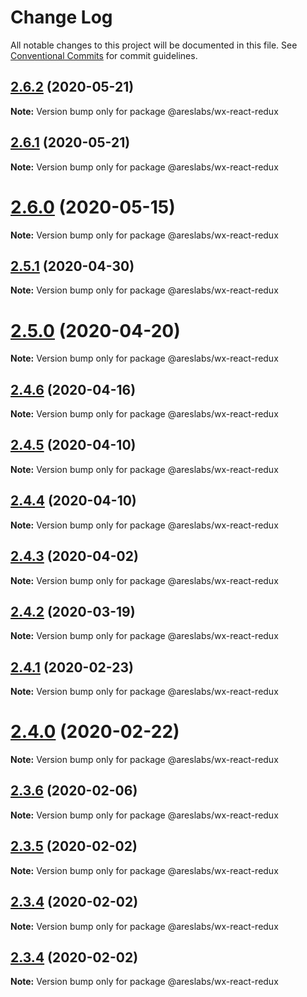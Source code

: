 # Change Log

All notable changes to this project will be documented in this file.
See [Conventional Commits](https://conventionalcommits.org) for commit guidelines.

## [2.6.2](https://github.com/areslabs/alita/compare/v2.6.1...v2.6.2) (2020-05-21)

**Note:** Version bump only for package @areslabs/wx-react-redux





## [2.6.1](https://github.com/areslabs/alita/compare/v2.6.0...v2.6.1) (2020-05-21)

**Note:** Version bump only for package @areslabs/wx-react-redux





# [2.6.0](https://github.com/areslabs/alita/compare/v2.5.1...v2.6.0) (2020-05-15)

**Note:** Version bump only for package @areslabs/wx-react-redux





## [2.5.1](https://github.com/areslabs/alita/compare/v2.5.0...v2.5.1) (2020-04-30)

**Note:** Version bump only for package @areslabs/wx-react-redux





# [2.5.0](https://github.com/areslabs/alita/compare/v2.4.6...v2.5.0) (2020-04-20)

**Note:** Version bump only for package @areslabs/wx-react-redux





## [2.4.6](https://github.com/areslabs/alita/compare/v2.4.5...v2.4.6) (2020-04-16)

**Note:** Version bump only for package @areslabs/wx-react-redux





## [2.4.5](https://github.com/areslabs/alita/compare/v2.4.4...v2.4.5) (2020-04-10)

**Note:** Version bump only for package @areslabs/wx-react-redux





## [2.4.4](https://github.com/areslabs/alita/compare/v2.4.3...v2.4.4) (2020-04-10)

**Note:** Version bump only for package @areslabs/wx-react-redux





## [2.4.3](https://github.com/areslabs/alita/compare/v2.4.2...v2.4.3) (2020-04-02)

**Note:** Version bump only for package @areslabs/wx-react-redux





## [2.4.2](https://github.com/areslabs/alita/compare/v2.4.1...v2.4.2) (2020-03-19)

**Note:** Version bump only for package @areslabs/wx-react-redux





## [2.4.1](https://github.com/areslabs/alita/compare/v2.4.0...v2.4.1) (2020-02-23)

**Note:** Version bump only for package @areslabs/wx-react-redux





# [2.4.0](https://github.com/areslabs/alita/compare/v2.3.6...v2.4.0) (2020-02-22)

**Note:** Version bump only for package @areslabs/wx-react-redux





## [2.3.6](https://github.com/areslabs/alita/compare/v2.3.5...v2.3.6) (2020-02-06)

**Note:** Version bump only for package @areslabs/wx-react-redux





## [2.3.5](https://github.com/areslabs/alita/compare/v2.3.4...v2.3.5) (2020-02-02)

**Note:** Version bump only for package @areslabs/wx-react-redux





## [2.3.4](https://github.com/areslabs/alita/compare/v2.3.3...v2.3.4) (2020-02-02)

**Note:** Version bump only for package @areslabs/wx-react-redux





## [2.3.4](https://github.com/areslabs/alita/compare/v2.3.3...v2.3.4) (2020-02-02)

**Note:** Version bump only for package @areslabs/wx-react-redux
